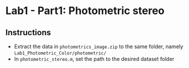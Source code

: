 # Lab1 - Part1: Photometric stereo

## Instructions

- Extract the data in `photometrics_image.zip` to the same folder, namely `Lab1_Photometric_Color/photometric/`
- In `photometric_stereo.m`, set the path to the desired dataset folder
